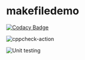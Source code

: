 # makefiledemo

[![Codacy Badge](https://api.codacy.com/project/badge/Grade/20b661ae744543d2a041f1eed68d2e5a)](https://app.codacy.com/manual/vijaymksv/makefiledemo?utm_source=github.com&utm_medium=referral&utm_content=vijaymksv/makefiledemo&utm_campaign=Badge_Grade_Dashboard)



![cppcheck-action](https://github.com/vijaymksv/makefiledemo/workflows/cppcheck-action/badge.svg)

![Unit testing](https://github.com/vijaymksv/makefiledemo/workflows/Unit%20testing/badge.svg)
